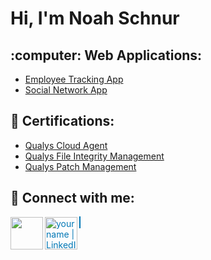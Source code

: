 <h1>Hi, I'm Noah Schnur <a href="https://www.linkedin.com/in/noahschnur"> </a>

<h2>:computer: Web Applications:</h2>

  - [Employee Tracking App](https://github.com/noahschnur/employeetracker)
  - [Social Network App](https://github.com/noahschnur/social-network-api)
  
<h2>📜 Certifications:</h2>

   - [Qualys Cloud Agent](https://github.com/noahschnur/pdfs/blob/main/Cloud_Agent.pdf)
  - [Qualys File Integrity Management](https://github.com/noahschnur/pdfs/blob/main/File_Integrity_Monitoring.pdf)
  - [Qualys Patch Management](https://github.com/noahschnur/pdfs/blob/main/Patch_Management.pdf)
     
 
<h2> 🤳 Connect with me:</h2>

[<a href="mailto:noahschnur@gmail.com" title="gmail icon_created_by_Freepik_Flaticon">
  <img align="left" width="52px" src="https://github.com/noahschnur/noahschnur/assets/77124652/f9ce3b0c-e74e-489b-949e-f14452ee9473" /></a>][email]
[<a href="https://www.linkedin.com/in/noahschnur" style="color: #0077B5; border: 1px solid #0077B5;">
  <img align="left" alt="yourname | LinkedIn" width="52px" src="https://pngmind.com/wp-content/uploads/2019/08/Linkedin-Logo-Png-Transparent-Background-1.png" />
</a>][linkedin]

[email]: noahschnur@gmail.com
[linkedin]: https://www.linkedin.com/in/noahschnur
